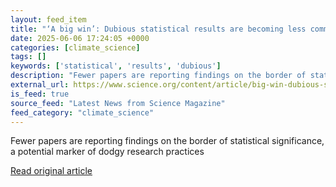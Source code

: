 ```yaml
---
layout: feed_item
title: "‘A big win’: Dubious statistical results are becoming less common in psychology"
date: 2025-06-06 17:24:05 +0000
categories: [climate_science]
tags: []
keywords: ['statistical', 'results', 'dubious']
description: "Fewer papers are reporting findings on the border of statistical significance, a potential marker of dodgy research practices"
external_url: https://www.science.org/content/article/big-win-dubious-statistical-results-are-becoming-less-common-psychology
is_feed: true
source_feed: "Latest News from Science Magazine"
feed_category: "climate_science"
---
```


Fewer papers are reporting findings on the border of statistical significance, a potential marker of dodgy research practices

[Read original article](https://www.science.org/content/article/big-win-dubious-statistical-results-are-becoming-less-common-psychology)
